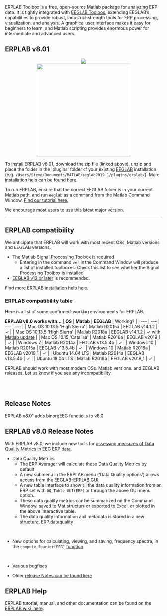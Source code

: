 
ERPLAB Toolbox is a free, open-source Matlab package for analyzing ERP data.  It is tightly integrated with [EEGLAB Toolbox](http://sccn.ucsd.edu/eeglab/), extending EEGLAB’s capabilities to provide robust, industrial-strength tools for ERP processing, visualization, and analysis.  A graphical user interface makes it easy for beginners to learn, and Matlab scripting provides enormous power for intermediate and advanced users.

## ERPLAB v8.01

<p align="center" >
  <a href="https://github.com/lucklab/erplab/releases/download/8.01/erplab8.01.zip"><img src="https://cloud.githubusercontent.com/assets/8988119/8532773/873b2af0-23e5-11e5-9869-c900726713a2.jpg">
<br/>

  <img src="https://cloud.githubusercontent.com/assets/5808953/8663301/1ff9a26a-297e-11e5-9e15-a7085569058f.png" width=300px >
 </a>
</p>

To install ERPLAB v8.01, download the zip file (linked above), unzip and place the folder in the 'plugins' folder of your existing [EEGLAB](https://sccn.ucsd.edu/eeglab/download.php) installation (e.g.  `/Users/Steve/Documents/MATLAB/eeglab2019_1/plugins/erplab/`). More [installation help can be found here](https://github.com/lucklab/erplab/wiki/Installation).

To run ERPLAB, ensure that the correct EEGLAB folder is in your current Matlab path, and run `eeglab` as a command from the Matlab Command Window. [Find our tutorial here.](https://github.com/lucklab/erplab/wiki/Tutorial)

We encourage most users to use this latest major version.

---

## ERPLAB compatibility

We anticipate that ERPLAB will work with most recent OSs, Matlab versions and EEGLAB versions.


- The Matlab Signal Processing Toolbox is required
  - Entering in the command `ver` in the Command Window will produce a list of installed toolboxes. Check this list to see whether the Signal Processing Toolbox is installed
- [EEGLAB v12 or later](https://sccn.ucsd.edu/eeglab/download.php) is recommended.

Find [more ERPLAB installation help here](http://erpinfo.org/erplab).



### ERPLAB compatibility table

Here is a list of some confirmed-working environments for ERPLAB.

**ERPLAB v8.0 works with...**
| **OS** | **Matlab** | **EEGLAB** | Working? |
| --- | --- | --- | --- |
| Mac OS 10.13.5 'High Sierra' | Matlab R2015a | EEGLAB v14.1.2 | ✓ |
| Mac OS 10.13.5 'High Sierra' | Matlab R2018a | EEGLAB v14.1.2 | [✓ with Matlab update](https://www.mathworks.com/downloads/web_downloads/download_update?release=R2018a&s_tid=ebrg_R2018a_2_1757132&s_tid=mwa_osa_a) |
| Mac OS 10.15 'Catalina' | Matlab R2016a | EEGLAB v2019_1  | ✓ | 
| Windows 7 | Matlab R2014a | EEGLAB v13.5.4b | ✓ |
| Windows 10 | Matlab R2015a | EEGLAB v13.5.4b | ✓ |
| Windows 10 | Matlab R2016a | EEGLAB v2019_1 | ✓ |
| Ubuntu 14.04 LTS | Matlab R2014a | EEGLAB v13.5.4b | ✓ |
| Ubuntu 18.04 LTS | Matlab R2019a | EEGLAB v2019_1 | ✓ |

ERPLAB should work with most modern OSs, Matlab versions, and EEGLAB releases. Let us know if you see any incompatibility.

<br/>
<br/>


## Release Notes
ERPLAB v8.01 adds binorgEEG functions to v8.0

## ERPLAB v8.0 Release Notes

With ERPLAB v8.0, we include new tools for [assessing measures of Data Quality Metrics in EEG ERP data](https://github.com/lucklab/erplab/wiki/ERPLAB-Data-Quality-Metrics).

- Data Quality Metrics
   - The ERP Averager will calculate these Data Quality Metrics by default
   - A new submenu in the ERPLAB menu ('Data Quality options') allows access from the EEGLAB-ERPLAB GUI.
   - A new table interface to show all the data quality information from an ERP set with `DQ_Table_GUI(ERP)` or through the above GUI menu option.
   - These data quality metrics can be summarized on the Command Window, saved to Mat structure or exported to Excel, or plotted in the above interactive table.
   - The data quality information and metadata is stored in a new structure, ERP.dataquality
<br/>

- New options for calculating, viewing, and saving, frequency spectra, in the `compute_fourier(EEG)` [function](https://github.com/lucklab/erplab/wiki/Generate-Frequency-Spectra)

<br/>

- Various [bugfixes](https://github.com/lucklab/erplab/commits/master)

- Older [release Notes can be found here](https://github.com/lucklab/erplab/wiki/Release-Notes)


## ERPLAB Help

ERPLAB tutorial, manual, and other documentation can be found on the [ERPLAB wiki, here](https://github.com/lucklab/erplab/wiki).
